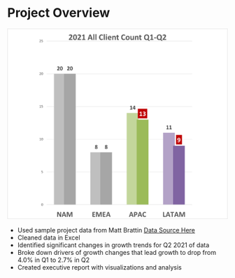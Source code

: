 # Project Overview 
![chart](https://github.com/KarlNagy/excel/blob/main/charts/2021-all-client-volume_Q1-Q2.png?raw=true)
* Used sample project data from Matt Brattin
[Data Source Here](https://github.com/mattbrattin/Excel-for-Analytics)
* Cleaned data in Excel
* Identified significant changes in growth trends for Q2 2021 of data
* Broke down drivers of growth changes that lead growth to drop from 4.0% in Q1 to 2.7% in Q2
* Created executive report with visualizations and analysis
